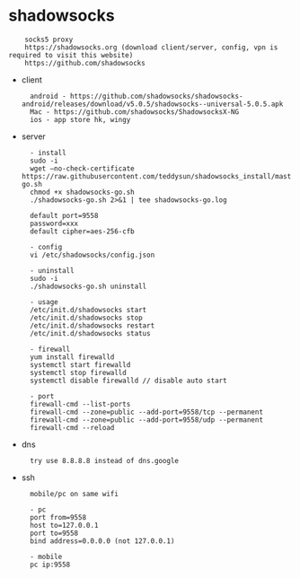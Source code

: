 
# shadowsocks

        socks5 proxy
        https://shadowsocks.org (download client/server, config, vpn is required to visit this website)
        https://github.com/shadowsocks

- client

        android - https://github.com/shadowsocks/shadowsocks-android/releases/download/v5.0.5/shadowsocks--universal-5.0.5.apk
        Mac - https://github.com/shadowsocks/ShadowsocksX-NG
        ios - app store hk, wingy

- server

        - install
        sudo -i
        wget –no-check-certificate https://raw.githubusercontent.com/teddysun/shadowsocks_install/master/shadowsocks-go.sh
        chmod +x shadowsocks-go.sh
        ./shadowsocks-go.sh 2>&1 | tee shadowsocks-go.log

        default port=9558
        password=xxx
        default cipher=aes-256-cfb

        - config
        vi /etc/shadowsocks/config.json

        - uninstall
        sudo -i
        ./shadowsocks-go.sh uninstall

        - usage
        /etc/init.d/shadowsocks start
        /etc/init.d/shadowsocks stop
        /etc/init.d/shadowsocks restart
        /etc/init.d/shadowsocks status

        - firewall
        yum install firewalld
        systemctl start firewalld
        systemctl stop firewalld
        systemctl disable firewalld // disable auto start

        - port
        firewall-cmd --list-ports
        firewall-cmd --zone=public --add-port=9558/tcp --permanent
        firewall-cmd --zone=public --add-port=9558/udp --permanent
        firewall-cmd --reload

- dns

        try use 8.8.8.8 instead of dns.google
        
- ssh
        
        mobile/pc on same wifi
        
        - pc
        port from=9558
        host to=127.0.0.1
        port to=9558
        bind address=0.0.0.0 (not 127.0.0.1)
        
        - mobile
        pc ip:9558
        
        
